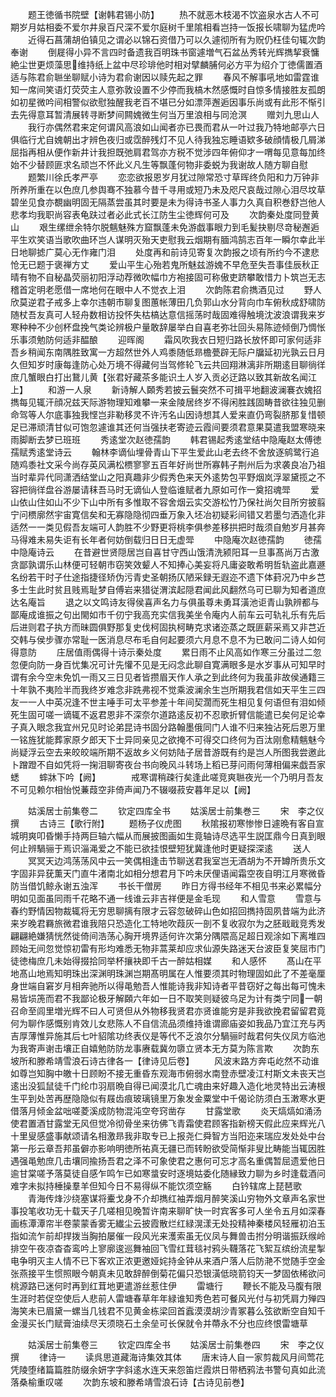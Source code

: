 <!-- { "loadSidebar": true } -->
　　题王徳循书院壁【谢韩君锡小防】
　　热不就恶木枝渴不饮盗泉水古人不可期岁月姑相委不爱尔井泉百尺深不爱尔庭树千里隂相看岂持一饭报长啸聊为猛虎吟
　　近得石菖蒲胡伯镇见之谓必以锦石资借乃可以久遽彻所有为贶仍枉佳句辄次韵奉谢
　　倒屣得小异不言四时备遗我百明珠书窗遽増气石盆丛秀转光辉擕挈衰慵絶尘世更烦藻思维持纸上盆中尽珍琲他时相对擘麟脯何必方平为绍介丁徳儒置酒适与陈君俞聮坐聊赋小诗为君俞谢因以赎先起之罪
　　春风不解事吼地如雷霆谁知一席间笑语灯荧荧主人意弥敦设置不少停而我槁木然感慨时自惊多情接胜友孤朗如初星微吟间相警似欲慰独醒我老百不堪已分如漂萍邂逅因事乐尚或有此形不惭引去先得意耳暂清展转寻断梦间闗媿微生何当万里浪相与同沧溟
　　赠刘九思山人
　　我行亦偶然君来定何谓风高浪如山闻者亦已畏而君从一叶过我乃特地邮亭六日俱临行尤自媿朝出才辨色夜归或霑醉残灯不见人待我独忘睡语欵多破顔情极几屑涕屈指再相从便作新井计我担既弛肩君驾亦方税不觉涉四年俯仰才一喟每见意每加终始不少替顾匪求名顽岂不怀此义凡生等飘蓬何物非委蜕为我谢故人随方聊自慰
　　题繁川徐氏孝严亭
　　恋恋欲报恩岁月犹过隙常恐寸草晖终负阳和力万钟非所养所重在以色庶几参舆骞不独慕今昔千寻用或短乃未及咫尺哀哉过隙心泪尽坟草碧坐见食亦覩幽明固无隔蒸尝虽其时要是未为得诗书圣人事力久真自积巻舒岂他人悲孝均我职尚容表龟趺过者必此式长江防生尘徳辉何可及
　　次韵秦处度同登黄山
　　艰生缧绁余特尔脱魑魅殊方窟飘蓬未免游戯事眼力到毛髪抉剔尽竒秘邂逅平生欢笑语当歌吹曲环岂人谋明灭殆天吏慰我云烟期有腼鸿鹄志百年一瞬尔幸此半日地聊摅广莫心无作雍门泪
　　处度再和前诗见寄复次韵报之顷有所约今不逮悲怆无已题于褒禅方丈
　　爱山平生心殆若鬼所魅兹游媿不早危至失吾事佳辰秋正晴有物不自秘晶荧丽初阳浮动荐微吹幅巾方袍接固可称傲吏跻攀敢惜力卜筑岂无志稽首定明老愿借一席地何在眼中人不觉衣上泪
　　次韵陈君俞擕酒见过
　　野人欣莫逆君子戒多上幸尔违朝市聊复图蕙帐薄田几负郭山水分背向巾车俯秋成舒啸防随杖吾友真可人轻舟数相访投怀失枯槁达意信摇荡时哉固难得触境沈波浪谓我来岁寒种种不少创杯盘挽气类论辨极户量敢辞屡举白自喜老弥壮回头易陈迹倾倒乃惆怅乐事须勉防何适非醖酿
　　迎晖阁
　　霜风吹我衣日短归路长放怀即可家何适非吾乡稍闻东南隅胜致寓一方超然世外人鸡黍随低昻檐甍辟无际户牖延初光孰云日月久但知岁时康每逢防心处万境不得藏何当驾修轮飞云共回翔淋漓非所期逺目聊徜徉庶几蟹眼白打出鵞儿黄【张君好藏茶多能识土人岁入贡必迂路以致其新故名闻江上】
　　和游一人泉
　　新诗解人頥秀若披云鬟突然不可揖平地翻波澜褰衣媿招擕每见辄汗顔况兹天际游物理知难攀一来金陵居终岁不得闲胜践固畴昔欲往独见删命驾等人尔底事独我悭岂非勒移灵不许汚名山因诗想其人爱来直仍弯裂脐那复惜顿足已滞顽清甘似可饱忽遽谁其还何当强扶老寄迹云霞间要须君意果莫遣我盟寒晓来雨脚断去梦已班班
　　秀逺堂次赵徳孺韵
　　韩君锡起秀逺堂结中隐庵赵太傅徳孺赋秀逺堂诗云
　　翰林李谪仙埋骨青山下平生爱此山老去终不舍放逐鹓鹭行追随鸡黍社文采今尚存英风满松槚寥寥五百年好尚世所寡韩子荆州后为求袭良冶乃祖当时辈异代同潇洒结堂山之阳真趣非少假秀色来天外逺势包平野烟岚浮翠黛揽之不容把徜徉盘谷游屡请秣吾马时无谪仙人登临谁赋者九原如可作一奠招魂斝
　　爱山依山住如山不少下山中所有多惟取不容舍烟云实交游松竹乃保社尚欠目所穷披翦宁问槚廓然宇宙寛信矣和无寡隐隐彻四垂万象入坯冶初疑彩间错又若墨匀洒造化非适然一一类见假吾友端可人韵胜不少野更将桃李俱参差移拱把时哉须自勉岁月甚奔马得难未易失讵有长年者何妨倒载归日日无虚斝
　　中隐庵次赵徳孺韵
　　徳孺中隐庵诗云
　　在昔避世贤隠居岂自喜甘守西山饿清洗颍阳耳一旦事髙尚万古激贪鄙孰谓乐山林便可轻朝市窃笑效颦人不知捧心美妄将凡庸姿敢希明哲轨盗此嘉遯名纷若干时子仕途指捷径矫伪污青史圣朝扬仄陋采録无遐迩不遗下体葑况乃中乡芑多士生此时贫且贱焉耻梦自傅岩来猎従渭滨起隠君闻此风翻然乌可已聊为知者道庶达名庵旨
　　退之以文鸣诗友得侯喜声名力与俱虽尊未勇耳潢池讵青山孰辨都与鄙庵成谁振之句出閙如市千仞宁我高充实信我美坐令庵内人前车云可轨礼乐有先后后进则君子执方而昧圆俱野那复史伐柯固执柯畴克求诸迩蒸之既匪薪采焉又非芑近交韩与侯步骤亦常耻一医消息尽布毛自何起要须六月息不息不为已敢问二诗人如何得意防
　　庄居值雨偶得十诗示秦处度
　　累日雨不止风高如作寒三分虽过二忽忽便向防一身百忧集况可计先懽不见是无闷念此聊自寛满眼多是水岁事从可知早时谓有余今空未免饥一雨又三日见者皆攒眉天作人承之到此终何为我虽非故侯通籍三十年孰不夷险半而我终岁难念非跣弗视不觉乘波澜余生岂所期我君信如天平生三四友一一人中英况逢不世主唾手可太平参差十年间契濶而死生相见复何语但有泪如倾死生固可嗟一谪辄不返君恩非不深奈尔道路逺反初不忍歌折臂信能遣已矣何足论幸子真入眼念我宜州兄见时论弟昆诗书固分路翰墨俄同门人谁不归来独沾死后恩万里一铭旌犹能葬家原夕郎天下士异同亲见之欲掩不可得交口终何为百汰刚愈精魑魅今尚疑浮云空去来皎皎端所期不返故乡义何妨陆子居昔游既有约是岂人所图我尝邀此卜蹭蹬不自如凭将一掬泪聊寄夜台书向晚风斗转场上稻已芽问雨何薄相偏来戯吾家蟋
　　蟀牀下吟【阙】　　　　戒寒谓稍疎行矣逢此嗟竞爽聮夜光一个乃明月吾友不可见赖尔相怡悦蒹葭空非倚声闻乃不辍啜菽安暮年足以【阙】













　　姑溪居士前集卷二
　　钦定四库全书
　　姑溪居士前集巻三
　　宋　李之仪　撰
　　古诗三【歌行附】
　　题杨子仪虎图
　　秋隂报初寒惨惨日遽晩有客自宣城明爽叩昏懒手持两巨轴六幅从而展披图画如生竟轴诗尽选平生説匡鼎今日真到眼何止辨騧骊于焉识淄渑爱之不能已欲挂恨壁短犹冀逢他时更疑探深逺
　　送人
　　冥冥天边鸿荡荡风中云一笑偶相逢击节聊送君我室岂无酒胡为不开罇所贵乐文字固非异莸薫天门直牛渚南北如相分想君月下吟未厌俚语闻霜空夜自明江月寒微昏防当借饥鲸永谢五浊浑
　　书长干僧房
　　昨日方得书经年不相见书来必累幅分明如见面虽同雨千花略不通一线谁云非吉祥便是金毛现
　　和人雪意
　　雪意与春约野情因物裁辄将无穷思聊摛有限才云容忽破碎山色如招回擕持固夙昔端为此济来岁晚君羇旅微君谁我陪只恐造化工特地吹葭灰一剖不复收寂尔为之胚戢戢竞秀发翩翩絶嫌猜恍然徙倚间浩荡心胸开境界适何许次第分隅隈高足超日观涂如下离堆四顾始无间忽觉惊初雷有形均难悉无物非蒿莱却应求仙源失路迷天台波臣复笑屈市门徒徳梅庶几未始得掇拾同举杯攘袂即千古一醉姑相媒
　　和人感怀
　　髙山在平地髙山地焉知明珠出深渊明珠渊岂期髙明属在人惟要须其时物理固如此了不差毫厘身世端自窘岁月相奔驰所以得黾勉吾人惟能诗我非知诗者平昔窃好之每出每可愧未易皆埙箎而君不我鄙论极牙解頥六年如一日不取笑则疑彼乌足为计有类宁同一朝召命至闾里増光辉不曰人可贤但从外物移我贤君亦贤谁能穷是非我欲挽君留留君竟何为聊作感慨别肯效儿女悲陈人不自信流品须维持谁谓廊庙姿如我品乃宜江充与丙吉厚薄惟异施其后七叶貂隂功终表仪是等代不乏浪尔分騧骊时哉君何失仪凤方临池为我寄声谢击壤正自嬉勉防防龙事赓载冀勿隳立贤本无方莫为陈言欺
　　次韵东坡所和滕希靖雪浪石诗古律各一【律诗见后卷】
　　风波末路方奔屯屹然不动谁如尊岂知胸中皦十日顾盼不接无重昏东观海市俯弱水南登赤壁凌江村斯文未丧天岂逺出没狐鼠徒千门纶巾羽扇晩自得已闻漠北几亡魂由来好趣入造化地灵特出云涛根生平到处苦再歴隐隐似有屐齿痕玻璃镜里万象发金粟堂中千偈论防须白玉潄寒水更借落月倾金盆咄嗟菱溪成防物混沌空夸窍凿存
　　甘露堂歌
　　炎天熇熇如涌汤使君置酒甘露堂无风但觉冷彻骨坐来彷佛飞青霜使君顾客指新榜天假此应来辉光八十里叟感盛事献颂请名相激昻我非取专已上报尧仁舜智方当阳迩来瑞应发处处中台第一彤云章吾邦虽僻亦影响明徳所祐真无疆已而转盼欲受简惭非叟比畴能当辄因胜遇强黾勉庶几击壤同揄扬吾君之泽不可象使君之惠何可忘才高名重偶暂屈遗爱他日逾甘棠嗟予落莫徒自感乍鸣乍已如寒螀安时逐境姑委化随縁致力聊为乡时逢载酒问难字未拟持棰操羣羊但知今日不易得纵不能饮须空觞
　　白钤辖席上琵琶歌
　　青海传烽沙绕塞谋将櫜戈身不介却擕红袖弄烟月醉笑溪山穷物外文章声名家世事投笔收功无十载天子几嗟相见晚暂许南来聊旷快一时宾客多可人坐令五月如深春画栋潭潭帘半卷蒙蒙香雾无纎尘云披霞散烂红緑滉漾无处投精神秦楼风轻雁初泊玉指如流乍前却捍拨当胸拍屡催一段风光来濩索虽无仪凤与舞兽击拊分明谐振跃缑岭排空午夜凉杳杳鸾吟上寥廓逡巡舞袖回飞雪红茸毯衬鸦头韈落花飞絮互缤纷流星掣电争明灭主人情不已下客欢正浓更邀娅姹持金钟从来酒户落人后防滟不觉随手空金张燕接平生惯照眼今朝真未见敢辞醉倒菊花偏只恐银潢低晓箭钧天一梦固依稀欲问桃源路已迷何时再到红茸地更遣游丝惹住伊
　　雷塘行
　　鞭长不能及马腹有限生涯时若促空使后人悲前人雷塘春草年年緑谁知秀色若可餐风光付与初凭肩力殚四海笑未已眉黛一螺当几钱君不见黄金栋梁回首蠧漠漠胡沙青冢暮么弦欲断空自知千金漫买长门赋膏油续尽天须晓石土余垒可长保就令并蔕永不分也应终恨雷塘草














　　姑溪居士前集卷三
　　钦定四库全书
　　姑溪居士前集巻四
　　宋　李之仪　撰
　　律诗一
　　读呉思道藏海诗集效其体
　　唐末诗人自一家剪裁风月间莺花凭陵堕绪篇篇胜防缀余妍字字斜逺水连天来怨笛烂霞烘日带栖鸦法书警句真如此流落桑榆重叹嗟
　　次韵东坡和滕希靖雪浪石诗【古诗见前巻】
